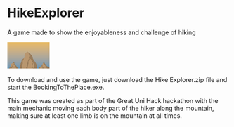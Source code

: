 # HikeExplorer
A game made to show the enjoyableness and challenge of hiking

![Hike Explorer Logo](/BookingToThePlace/Assets/Sprites/Front%20Page.png)

To download and use the game, just download the Hike Explorer.zip file and start the BookingToThePlace.exe. 

This game was created as part of the Great Uni Hack hackathon with the main mechanic moving each body part of the hiker along the mountain, making sure at least one limb is on the mountain at all times.
